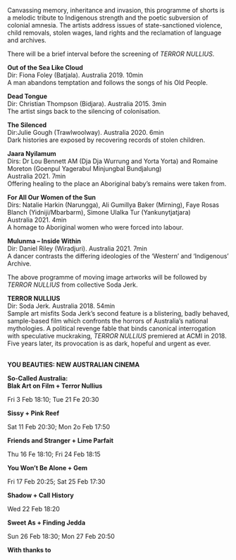 

Canvassing memory, inheritance and invasion, this programme of shorts is a melodic tribute to Indigenous strength and the poetic subversion of colonial amnesia. The artists address issues of state-sanctioned violence, child removals, stolen wages, land rights and the reclamation of language  
and archives.

There will be a brief interval before the screening of _TERROR NULLIUS_.

**Out of the Sea Like Cloud**  
Dir: Fiona Foley (Batjala). Australia 2019. 10min  
A man abandons temptation and follows the songs of his Old People.

**Dead Tongue**  
Dir: Christian Thompson (Bidjara). Australia 2015. 3min  
The artist sings back to the silencing of colonisation.

**The Silenced**  
Dir:Julie Gough (Trawlwoolway). Australia 2020. 6min  
Dark histories are exposed by recovering records of stolen children.

**Jaara Nyilamum**  
Dirs: Dr Lou Bennett AM (Dja Dja Wurrung and Yorta Yorta) and  Romaine Moreton (Goenpul Yagerabul Minjungbal Bundjalung)  
Australia 2021. 7min  
Offering healing to the place an Aboriginal baby’s remains were taken from.

**For All Our Women of the Sun**  
Dirs: Natalie Harkin (Narungga), Ali Gumillya Baker (Mirning), Faye Rosas Blanch (Yidniji/Mbarbarm), Simone Ulalka Tur (Yankunytjatjara)  
Australia 2021. 4min  
A homage to Aboriginal women who were forced into labour.

**Mulunma – Inside Within**  
Dir: Daniel Riley (Wiradjuri). Australia 2021. 7min  
A dancer contrasts the differing ideologies of the ‘Western’ and  ‘Indigenous’ Archive.

The above programme of moving image artworks will be followed by  _TERROR NULLIUS_ from collective Soda Jerk.

**TERROR NULLIUS**  
Dir: Soda Jerk. Australia 2018. 54min  
Sample art misfits Soda Jerk’s second feature is a blistering, badly behaved, sample-based film which confronts the horrors of Australia’s national mythologies. A political revenge fable that binds canonical interrogation with speculative muckraking, _TERROR NULLIUS_ premiered at ACMI in 2018.  Five years later, its provocation is as dark, hopeful and urgent as ever.
<br><br>

**YOU BEAUTIES:  NEW AUSTRALIAN CINEMA**<br>

**So-Called Australia:  
Blak Art on Film + Terror Nullius**<br>

Fri 3 Feb 18:10; Tue 21 Fe 20:30<br>

**Sissy + Pink Reef**<br>

Sat 11 Feb 20:30; Mon 2o Feb 17:50<br>

**Friends and Stranger + Lime Parfait**<br>

Thu 16 Fe 18:10; Fri 24 Feb 18:15<br>

**You Won’t Be Alone + Gem**<br>

Fri 17 Feb 20:25; Sat 25 Feb 17:30<br>

**Shadow + Call History**<br>

Wed 22 Feb 18:20<br>

**Sweet As + Finding Jedda**<br>

Sun 26 Feb 18:30; Mon 27 Feb 20:50<br>

**With thanks to**<br>
<!--stackedit_data:
eyJoaXN0b3J5IjpbLTQzMTMwOTczOV19
-->